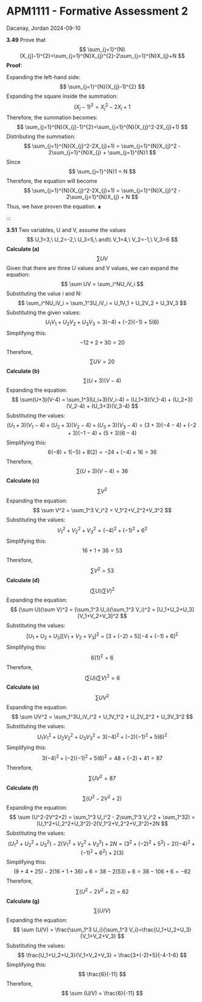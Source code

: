 APM1111 - Formative Assessment 2
================
Dacanay, Jordan
2024-09-10

**3.49** Prove that
$$
\sum_{j=1}^{N}(X_{j}-1)^{2}=\sum_{j=1}^{N}X_{j}^{2}-2\sum_{j=1}^{N}X_{j}+N
$$ **Proof**:

Expanding the left-hand side: $$
\sum_{j=1}^{N}(X_{j}-1)^{2}
$$ Expanding the square inside the summation: $$
(X_{j}-1)^{2}=X_{j}^2-2X_{j}+1
$$ Therefore, the summation becomes: $$
\sum_{j=1}^{N}(X_{j}-1)^{2}=\sum_{j=1}^{N}(X_{j}^2-2X_{j}+1)
$$ Distributing the summation: $$
\sum_{j=1}^{N}(X_{j}^2-2X_{j}+1) = \sum_{j=1}^{N}X_{j}^2 - 2\sum_{j=1}^{N}X_{j} + \sum_{j=1}^{N}1
$$ Since $$
\sum_{j=1}^{N}1 = N
$$ Therefore, the equation will become $$
\sum_{j=1}^{N}(X_{j}^2-2X_{j}+1) = \sum_{j=1}^{N}X_{j}^2 - 2\sum_{j=1}^{N}X_{j} + N
$$ Thus, we have proven the equation. ∎

:::

**3.51** Two variables, U and V, assume the values $$
U_1=3,\ U_2=-2,\ U_3=5,\ and\\ V_1=4,\ V_2=-1,\ V_3=6 
$$ **Calculate (a)** $$
\sum UV
$$ Given that there are three U values and V values, we can expand the
equation: $$
\sum UV = \sum_i^NU_iV_i
$$ Substituting the value i and N: $$
\sum_i^NU_iV_i = \sum_1^3U_iV_i = U_1V_1 + U_2V_2 + U_3V_3
$$ Substituting the given values: $$
U_1V_1 + U_2V_2 + U_3V_3 = 3(-4)+(-2)(-1)+5(6)
$$ Simplifying this: $$
−12+2+30=20
$$ Therefore, $$
\sum UV = 20
$$ **Calculate (b)** $$
\sum(U+3)(V-4)
$$ Expanding the equation: $$
\sum(U+3)(V-4) = \sum_1^3(U_i+3)(V_i-4) = (U_1+3)(V_1-4) + (U_2+3)(V_2-4) + (U_3+3)(V_3-4)
$$ Substituting the values: $$
(U_1+3)(V_1-4) + (U_2+3)(V_2-4) + (U_3+3)(V_3-4) = (3+3)(-4-4)+(-2+3)(-1-4)+(5+3)(6-4)
$$ Simplifying this: $$
6(-8)+1(-5)+8(2)=-24+(-4)+16=36
$$ Therefore, $$
\sum(U+3)(V-4) = 36
$$ **Calculate (c)** $$
\sum V^2
$$ Expanding the equation: $$
\sum V^2 = \sum_1^3 V_i^2 = V_1^2+V_2^2+V_3^2
$$ Substituting the values: $$
V_1^2+V_2^2+V_3^2 = (-4)^2+(-1)^2+6^2
$$ Simplifying this: $$
16+1+36=53
$$ Therefore, $$
\sum V^2 = 53
$$ **Calculate (d)** $$
(\sum U)(\sum V)^2
$$ Expanding the equation: $$
(\sum U)(\sum V)^2 = (\sum_1^3 U_i)(\sum_1^3 V_i)^2 = [U_1+U_2+U_3][V_1+V_2+V_3]^2
$$ Substituting the values: $$
[U_1+U_2+U_3][V_1+V_2+V_3]^2 = [3+(-2)+5][-4+(-1)+6]^2
$$ Simplifying this: $$
6(1)^2 = 6
$$ Therefore, $$
(\sum U)(\sum V)^2 = 6
$$ **Calculate (e)** $$
\sum UV^2
$$ Expanding the equation: $$
\sum UV^2 = \sum_1^3U_iV_i^2 = U_1V_1^2 + U_2V_2^2 + U_3V_3^2
$$ Substituting the values: $$
U_1V_1^2 + U_2V_2^2 + U_3V_3^2 = 3(-4)^2 + (-2)(-1)^2+5(6)^2
$$ Simplifying this: $$
3(-4)^2 + (-2)(-1)^2+5(6)^2 = 48+(-2)+41 = 87
$$ Therefore, $$
\sum UV^2 = 87
$$ **Calculate (f)** $$
\sum (U^2-2V^2+2)
$$ Expanding the equation: $$
\sum (U^2-2V^2+2) = \sum_1^3 U_i^2 - 2\sum_1^3 V_i^2 + \sum_1^32) = (U_1^2+U_2^2+U_3^2)-2(V_1^2+V_2^2+V_3^2)+2N
$$ Substituting the values: $$
(U_1^2+U_2^2+U_3^2)-2(V_1^2+V_2^2+V_3^2)+2N = (3^2+(-2)^2+5^2) - 2((-4)^2+(-1)^2+6^2) + 2(3)
$$ Simplifying this: $$
(9+4+25)-2(16+1+36)+6 = 38-2(53)+6 = 38-106+6 = -62
$$ Therefore, $$
\sum (U^2-2V^2+2) = 62
$$ **Calculate (g)** $$
\sum (U/V)
$$ Expanding the equation: $$
\sum (U/V) = \frac{\sum_1^3 U_i}{\sum_1^3 V_i}=\frac{U_1+U_2+U_3}{V_1+V_2+V_3}
$$ Substituting the values: $$
\frac{U_1+U_2+U_3}{V_1+V_2+V_3} = \frac{3+(-2)+5}{-4-1-6}
$$ Simplifying this: $$
\frac{6}{-11}
$$ Therefore, $$
\sum (U/V) = \frac{6}{-11}
$$
